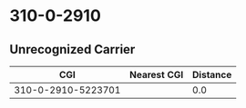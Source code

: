 # 310-0-2910
## Unrecognized Carrier


| CGI | Nearest CGI | Distance |
|-----|-------------|----------|
| 310-0-2910-5223701 |  | 0.0 |
